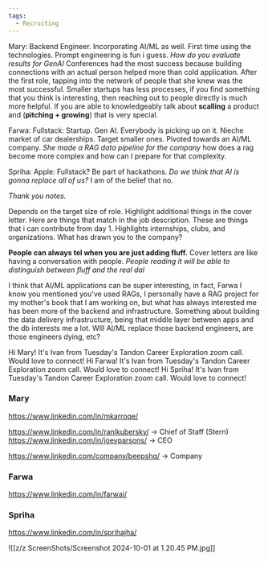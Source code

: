 ```yaml
---
tags:
  - Recruiting
---
```

Mary: Backend Engineer. Incorporating AI/ML as well. First time using the technologies. Prompt 
engineering is fun i guess. *How do you evaluate results for GenAI* 
Conferences had the most success because building connections with an actual person helped more than cold application. After the first role, tapping into the network of people that she knew was the most successful.
Smaller startups has less processes, if you find something that you think is interesting, then reaching out to people directly is much more helpful.
If you are able to knowledgeably talk about **scalling** a product and (**pitching + growing**) that is very special.


Farwa: Fullstack: Startup. Gen AI. Everybody is picking up on it. Nieche market of car dealerships. Target smaller ones. Pivoted towards an AI/ML company. 
*She made a RAG data pipeline for the company* how does a rag become more complex and how can I prepare for that complexity.

Spriha: Apple: Fullstack?
Be part of hackathons.
*Do we think that AI is gonna replace all of us?* I am of the belief that no.

*Thank you notes.*

Depends on the target size of role. Highlight additional things in the cover letter.
Here are things that match in the job description.
These are things that i can contribute from day 1. 
Highlights internships, clubs, and organizations.
What has drawn you to the company?

**People can always tel when you are just adding fluff.** 
Cover letters are like having a conversation with people. *People reading it will be able to distinguish between fluff and the real dal*

I think that AI/ML applications can be super interesting, in fact, Farwa I know you mentioned you've used RAGs, I personally have a RAG project for my mother's book that I am working on, but what has always interested me has been more of the backend and infrastructure. Something about building the data delivery infrastructure, being that middle layer between apps and the db interests me a lot. WIll AI/ML replace those backend engineers, are those engineers dying, etc?

Hi Mary! It's Ivan from Tuesday's Tandon Career Exploration zoom call. Would love to connect!
Hi Farwa! It's Ivan from Tuesday's Tandon Career Exploration zoom call. Would love to connect!
Hi Spriha! It's Ivan from Tuesday's Tandon Career Exploration zoom call. Would love to connect!
### Mary
https://www.linkedin.com/in/mkarroqe/

https://www.linkedin.com/in/ranikubersky/ -> Chief of Staff (Stern)
https://www.linkedin.com/in/joeyparsons/ -> CEO 

https://www.linkedin.com/company/beepshq/ -> Company
### Farwa
https://www.linkedin.com/in/farwai/

### Spriha
https://www.linkedin.com/in/sprihajha/

![[z/z ScreenShots/Screenshot 2024-10-01 at 1.20.45 PM.jpg]]